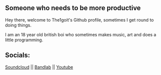 ## Someone who needs to be more productive
Hey there, welcome to The1goit's Github profile, sometimes I get round to doing things.

I am an 18 year old british boi who sometimes makes music, art and does a little programming.
## Socials:
[Soundcloud](https://soundcloud.com/the1goit-official) ||
[Bandlab](https://www.bandlab.com/the1goit_official) || 
[Youtube](https://www.youtube.com/channel/UCTfIHaW9mNEx4vCeYX-KC-Q)
<!---
The1goit-Dev/The1goit-Dev is a ✨ special ✨ repository because its `README.md` (this file) appears on your GitHub profile.
You can click the Preview link to take a look at your changes.
--->
